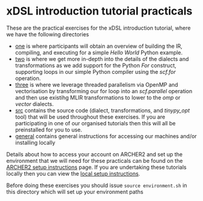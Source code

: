 # xDSL introduction tutorial practicals

These are the practical exercises for the xDSL introduction tutorial, where we have the following directories

* [one](one) is where participants will obtain an overview of building the IR, compiling, and executing for a simple _Hello World_ Python example.
* [two](two) is where we get more in-depth into the details of the dialects and transformations as we add support for the Python _For_ construct, supporting loops in our simple Python compiler using the _scf.for_ operation.
* [three](three) is where we leverage threaded parallelism via OpenMP and vectorisation by transforming our for loop into an _scf.parallel_ operation and then use existihg MLIR transformations to lower to the _omp_ or _vector_ dialects.
* [src](src) contains the source code (dialect, transformations, and _tinypy_opt_ tool) that will be used throughout these exercises. If you are participating in one of our organised tutorials then this will all be preinstalled for you to use.
* [general](general) contains general instructions for accessing our machines and/or installing locally

Details about how to access your account on ARCHER2 and set up the environment that we will need for these practicals can be found on the [ARCHER2 setup instructions](https://github.com/xdslproject/training-intro/blob/main/practical/general/ARCHER2.md) page. If you are undertaking these tutorials locally then you can view the [local setup instructions](https://github.com/xdslproject/training-intro/blob/main/practical/general/local.md).

Before doing these exercises you should issue `source environment.sh` in this directory which will set up your environment paths
